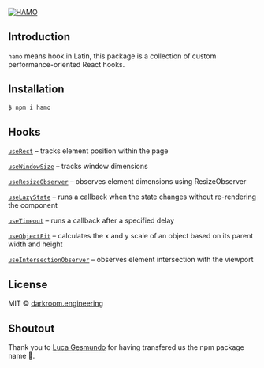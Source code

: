 [![HAMO](https://assets.darkroom.engineering/hamo/banner.gif)](https://github.com/darkroomengineering/hamo)

## Introduction

`hāmō` means hook in Latin, this package is a collection of custom performance-oriented React hooks.

## Installation

```bash
$ npm i hamo
```

## Hooks

[`useRect`](./packages/react/src/use-rect/README.md) – tracks element position within the page

[`useWindowSize`](./packages/react/src/use-window-size/README.md) – tracks window dimensions

[`useResizeObserver`](./packages/react/src/use-resize-observer/README.md) – observes element dimensions using ResizeObserver

[`useLazyState`](./packages/react/src/use-lazy-state/README.md) – runs a callback when the state changes without re-rendering the component

[`useTimeout`](./packages/react/src/use-timeout/README.md) – runs a callback after a specified delay

[`useObjectFit`](./packages/react/src/use-object-fit/README.md) – calculates the x and y scale of an object based on its parent width and height

[`useIntersectionObserver`](./packages/react/src/use-intersection-observer/README.md) – observes element intersection with the viewport

## License

MIT © [darkroom.engineering](https://github.com/darkroomengineering)

## Shoutout

Thank you to [Luca Gesmundo](https://github.com/lucagez) for having transfered us the npm package name 🙏.